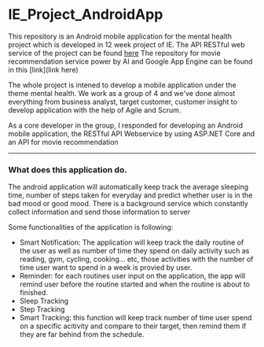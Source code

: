 # IE_Project_AndroidApp

This repository is an Android mobile application for the mental health project which is developed in 12 week project of IE.
The API RESTful web service of the project can be found [here](https://github.com/nguyenkien1402/IE_Project_WebAPI)
The repository for movie recommendation service power by AI and Google App Engine can be found in this [link](link here)

The whole project is intened to develop a mobile application under the theme mental health. We work as a group of 4 and we've done almost everything from business analyst, target customer, customer insight to develop application with the help of Agile and Scrum.

As a core developer in the group, I responded for developing an Android mobile application, the RESTful API Webservice by using ASP.NET Core and an API for movie recommendation

--- 

### What does this application do.

The android application will automatically keep track the average sleeping time, number of steps taken for everyday and predict 
whether user is in the bad mood or good mood.
There is a background service which constantly collect information and send those information to server

Some functionalities of the application is following:
  - Smart Notification: The application will keep track the daily routine of the user as well as number of time they spend on daily activity such as reading, gym, cycling, cooking... etc, those activities with the number of time user want to spend in a week is provied by user.
  - Reminder: for each routines user input on the application, the app will remind user before the routine started and when the routine is about to finished. 
  - Sleep Tracking
  - Step Tracking
  - Smart Tracking: this function will keep track number of time user spend on a specific acitivity and compare to their target, then remind them if they are far behind from the schedule.
  
 

